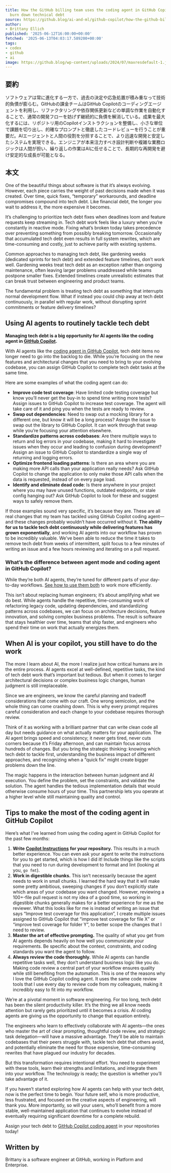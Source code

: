 ```yaml
---
title: How the GitHub billing team uses the coding agent in GitHub Copilot to continuously
  burn down technical debt
source: https://github.blog/ai-and-ml/github-copilot/how-the-github-billing-team-uses-the-coding-agent-in-github-copilot-to-continuously-burn-down-technical-debt/
author:
- Brittany Ellich
published: '2025-06-12T16:00:00+00:00'
fetched: '2025-06-13T04:03:17.589200+00:00'
tags:
- codex
- github
- ai
image: https://github.blog/wp-content/uploads/2024/07/maxresdefault-1.jpg?fit=1280%2C720
---
```


## 要約

ソフトウェアは常に進化する一方で、過去の決定や応急処置が積み重なって技術的負債が膨らむ。GitHubの課金チームはGitHub Copilotのコーディングエージェントを利用し、リファクタリングや依存関係更新などの単調な作業を自動化することで、通常の開発フローを妨げず継続的に負債を解消している。成果を最大化するには、リポジトリ用のCopilotインストラクションを整備し、小さな単位で課題を切り出し、的確なプロンプトと徹底したコードレビューを行うことが重要だ。AIエージェントと人間の役割を分担することで、より迅速な開発と安定したシステムを実現できる。エンジニアが本来注力すべき設計判断や複雑な業務ロジックは人間が担い、繰り返しの作業はAIに任せることで、長期的な再開発を避け安定的な成長が可能となる。

## 本文

One of the beautiful things about software is that it’s always evolving. However, each piece carries the weight of past decisions made when it was created. Over time, quick fixes, “temporary” workarounds, and deadline compromises compound into tech debt. Like financial debt, the longer you wait to address it, the more expensive it becomes.

It’s challenging to prioritize tech debt fixes when deadlines loom and feature requests keep streaming in. Tech debt work feels like a luxury when you’re constantly in reactive mode. Fixing what’s broken today takes precedence over preventing something from possibly breaking tomorrow. Occasionally that accumulated tech debt even results in full system rewrites, which are time-consuming and costly, just to achieve parity with existing systems.

Common approaches to managing tech debt, like gardening weeks (dedicated sprints for tech debt) and extended feature timelines, don’t work well. Gardening weeks treat tech debt as an exception rather than ongoing maintenance, often leaving larger problems unaddressed while teams postpone smaller fixes. Extended timelines create unrealistic estimates that can break trust between engineering and product teams.

The fundamental problem is treating tech debt as something that interrupts normal development flow. What if instead you could chip away at tech debt continuously, in parallel with regular work, without disrupting sprint commitments or feature delivery timelines?

## Using AI agents to routinely tackle tech debt

**Managing tech debt is a big opportunity for AI agents like the coding agent in [GitHub Copilot](https://github.com/features/copilot).**

With AI agents like the [coding agent in GitHub Copilot](https://github.blog/ai-and-ml/github-copilot/agent-mode-101-all-about-github-copilots-powerful-mode/), tech debt items no longer need to go into the backlog to die. While you’re focusing on the new features and architectural changes that you need to bring to your evolving codebase, you can assign GitHub Copilot to complete tech debt tasks at the same time.

Here are some examples of what the coding agent can do:

- **Improve code test coverage**: Have limited code testing coverage but know you’ll never get the buy-in to spend time writing more tests? Assign issues to GitHub Copilot to increase test coverage. The agent will take care of it and ping you when the tests are ready to review.
- **Swap out dependencies**: Need to swap out a mocking library for a different one, but know it will be a long process? Assign the issue to swap out the library to GitHub Copilot. It can work through that swap while you’re focusing your attention elsewhere.
- **Standardize patterns across codebases**: Are there multiple ways to return and log errors in your codebase, making it hard to investigate issues when they occur and leading to confusion during development? Assign an issue to GitHub Copilot to standardize a single way of returning and logging errors.
- **Optimize frontend loading patterns**: Is there an area where you are making more API calls than your application really needs? Ask GitHub Copilot to change the application to only make those API calls when the data is requested, instead of on every page load.
- **Identify and eliminate dead code**: Is there anywhere in your project where you may have unused functions, outdated endpoints, or stale config hanging out? Ask GitHub Copilot to look for these and suggest ways to safely remove them.

If those examples sound very specific, it’s because they are. These are all real changes that my team has tackled using GitHub Copilot coding agent—and these changes probably wouldn’t have occurred without it. **The ability for us to tackle tech debt continuously while delivering features has grown exponentially**, and working AI agents into our workflow has proven to be incredibly valuable. We’ve been able to reduce the time it takes to remove tech debt from weeks of intermittent, split focus to a few minutes of writing an issue and a few hours reviewing and iterating on a pull request.

### What’s the difference between agent mode and coding agent in GitHub Copilot?

While they’re both AI agents, they’re tuned for different parts of your day-to-day workflows. [See how to use them both](https://github.blog/developer-skills/github/less-todo-more-done-the-difference-between-coding-agent-and-agent-mode-in-github-copilot/) to work more efficiently.

This isn’t about replacing human engineers; it’s about amplifying what we do best. While agents handle the repetitive, time-consuming work of refactoring legacy code, updating dependencies, and standardizing patterns across codebases, we can focus on architecture decisions, feature innovation, and solving complex business problems. The result is software that stays healthier over time, teams that ship faster, and engineers who spend their time on work that actually energizes them.

## When AI is your copilot, you still have to do the work

The more I learn about AI, the more I realize just how critical humans are in the entire process. AI agents excel at well-defined, repetitive tasks, the kind of tech debt work that’s important but tedious. But when it comes to larger architectural decisions or complex business logic changes, human judgment is still irreplaceable.

Since we are engineers, we know the careful planning and tradeoff considerations that come with our craft. One wrong semicolon, and the whole thing can come crashing down. This is why every prompt requires careful consideration and each change to your codebase requires thorough review.

Think of it as working with a brilliant partner that can write clean code all day but needs guidance on what actually matters for your application. The AI agent brings speed and consistency; it never gets tired, never cuts corners because it’s Friday afternoon, and can maintain focus across hundreds of changes. But you bring the strategic thinking: knowing which tech debt to tackle first, understanding the business impact of different approaches, and recognizing when a “quick fix” might create bigger problems down the line.

The magic happens in the interaction between human judgment and AI execution. You define the problem, set the constraints, and validate the solution. The agent handles the tedious implementation details that would otherwise consume hours of your time. This partnership lets you operate at a higher level while still maintaining quality and control.

## Tips to make the most of the coding agent in GitHub Copilot

Here’s what I’ve learned from using the coding agent in GitHub Copilot for the past few months:

1. **Write** [**Copilot Instructions**](https://docs.github.com/en/copilot/customizing-copilot/adding-repository-custom-instructions-for-github-copilot) **for your repository.** This results in a much better experience. You can even ask your agent to write the instructions for you to get started, which is how I did it! Include things like the scripts that you need to run during development to format and lint (looking at you, `go fmt`).
2. **Work in digestible chunks.** This isn’t necessarily because the agent needs to work in small chunks. I learned the hard way that it will make some pretty ambitious, sweeping changes if you don’t explicitly state which areas of your codebase you want changed. However, reviewing a 100+-file pull request is not my idea of a good time, so working in digestible chunks generally makes for a better experience for me as the reviewer. What this looks like for me is instead of writing an issue that says “Improve test coverage for this application”, I create multiple issues assigned to GitHub Copilot that “improve test coverage for file X” or “improve test coverage for folder Y”, to better scope the changes that I need to review.
3. **Master the art of effective prompting.** The quality of what you get from AI agents depends heavily on how well you communicate your requirements. Be specific about the context, constraints, and coding standards you want the agent to follow.
4. **Always review the code thoroughly.** While AI agents can handle repetitive tasks well, they don’t understand business logic like you do. Making code review a central part of your workflow ensures quality while still benefiting from the automation. This is one of the reasons why I love the GitHub Copilot coding agent. It uses the same code review tools that I use every day to review code from my colleagues, making it incredibly easy to fit into my workflow.

We’re at a pivotal moment in software engineering. For too long, tech debt has been the silent productivity killer. It’s the thing we all know needs attention but rarely gets prioritized until it becomes a crisis. AI coding agents are giving us the opportunity to change that equation entirely.

The engineers who learn to effectively collaborate with AI agents—the ones who master the art of clear prompting, thoughtful code review, and strategic task delegation—will have a massive advantage. They’ll be able to maintain codebases that their peers struggle with, tackle tech debt that others avoid, and potentially eliminate the need for those expensive, time-consuming rewrites that have plagued our industry for decades.

But this transformation requires intentional effort. You need to experiment with these tools, learn their strengths and limitations, and integrate them into your workflow. The technology is ready; the question is whether you’ll take advantage of it.

If you haven’t started exploring how AI agents can help with your tech debt, now is the perfect time to begin. Your future self, who is more productive, less frustrated, and focused on the creative aspects of engineering, will thank you. More importantly, so will your users, who’ll benefit from a more stable, well-maintained application that continues to evolve instead of eventually requiring significant downtime for a complete rebuild.

Assign your tech debt to [GitHub Copilot coding agent](https://docs.github.com/en/copilot/using-github-copilot/coding-agent/enabling-copilot-coding-agent) in your repositories today!

## Written by

Brittany is a software engineer at GitHub, working in Platform and Enterprise.
